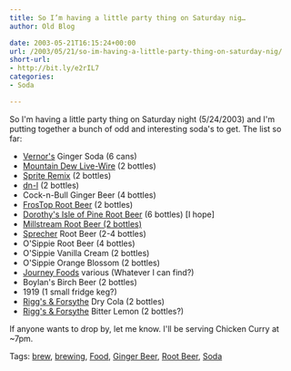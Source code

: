 ```yaml
---
title: So I’m having a little party thing on Saturday nig…
author: Old Blog

date: 2003-05-21T16:15:24+00:00
url: /2003/05/21/so-im-having-a-little-party-thing-on-saturday-nig/
short-url:
- http://bit.ly/e2rIL7
categories:
- Soda

---
```

<div class='microid-http+http:sha1:df5220f7576d53699e23ab9922162fa5cc08d514'>

So I'm having a little party thing on Saturday night (5/24/2003) and I'm putting together a bunch of odd and interesting soda's to get. The list so far:


<ul>
<li>
<a href="http://www.dpsu.com/vernors.html">Vernor's</a> Ginger Soda (6 cans)
</li>
<li>
<a href="http://www.mountaindew.com/livewire">Mountain Dew Live-Wire</a> (2 bottles)
</li>
<li>
<a href="http://www.spriteremix.com/">Sprite Remix</a> (2 bottles)
</li>
<li>
<a href="http://www.dnl-flipit.com">dn-l</a> (2 bottles)
</li>
<li>
Cock-n-Bull Ginger Beer (4 bottles)
</li>
<li>
<a href="http://www.frostop.com/text/welcome.html">FrosTop Root Beer</a> (2 bottles)
</li>
<li>
<a href="http://www.pagebrewing.com/products/jp-rootbeer.html">Dorothy's Isle of Pine Root Beer</a> (6 bottles) [I hope]
</li>
<li>
<a href="http://www.millstreambrewing.com/">Millstream Root Beer (2 bottles)</a>
</li>
<li>
<a href="http://www.sprecherbrewery.com/">Sprecher</a> Root Beer (2-4 bottles)
</li>
<li>
O'Sippie Root Beer (4 bottles)
</li>
<li>
O'Sippie Vanilla Cream (2 bottles)
</li>
<li>
O'Sippie Orange Blossom (2 bottles)
</li>
<li>
<a href="http://www.journeyfood.com/">Journey Foods</a> various (Whatever I can find?)
</li>
<li>
Boylan's Birch Beer (2 bottles)
</li>
<li>
1919 (1 small fridge keg?)
</li>
<li>
<a href="http://www.riggsforsythe.com/">Rigg's & Forsythe</a> Dry Cola (2 bottles)
</li>
<li>
<a href="http://www.riggsforsythe.com/">Rigg's & Forsythe</a> Bitter Lemon (2 bottles?)
</li>
</ul>


If anyone wants to drop by, let me know. I'll be serving Chicken Curry at ~7pm.

</div>

<div class="st-post-tags">
Tags: <a href="http://www.cavort.org/tag/brew/" title="brew" rel="tag">brew</a>, <a href="http://www.cavort.org/tag/brewing/" title="brewing" rel="tag">brewing</a>, <a href="http://www.cavort.org/tag/food/" title="Food" rel="tag">Food</a>, <a href="http://www.cavort.org/tag/ginger-beer/" title="Ginger Beer" rel="tag">Ginger Beer</a>, <a href="http://www.cavort.org/tag/root-beer/" title="Root Beer" rel="tag">Root Beer</a>, <a href="http://www.cavort.org/tag/soda/" title="Soda" rel="tag">Soda</a><br />
</div>